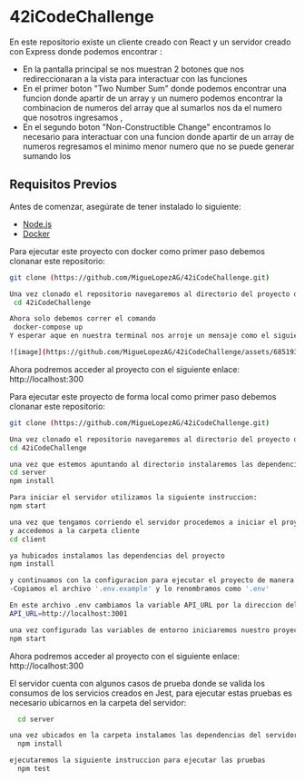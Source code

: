 # 42iCodeChallenge
En este repositorio existe un cliente creado con React y un servidor creado con Express donde podemos encontrar :

- En la pantalla principal se nos muestran 2 botones que nos redireccionaran a la vista para interactuar con las funciones
- En el primer boton "Two Number Sum" donde podemos encontrar una funcion donde apartir de un array y un numero podemos encontrar la combinacion de numeros del array que al sumarlos nos da el numero que nosotros ingresamos , 
- En el segundo boton "Non-Constructible Change" encontramos lo necesario para interactuar con una funcion donde apartir de un array de numeros regresamos el minimo menor numero que no se puede generar sumando los
## Requisitos Previos

Antes de comenzar, asegúrate de tener instalado lo siguiente:

- [Node.js](https://nodejs.org/)
- [Docker](https://www.docker.com/products/docker-desktop/)

Para ejecutar este proyecto con docker como primer paso debemos clonanar este repositorio:

   ```bash
   git clone (https://github.com/MigueLopezAG/42iCodeChallenge.git)

  Una vez clonado el repositorio navegaremos al directorio del proyecto desde la terminal
    cd 42iCodeChallenge

  Ahora solo debemos correr el comando
    docker-compose up
  Y esperar aque en nuestra terminal nos arroje un mensaje como el siguiente. o se haya terminado de montar las aplicacions:

![image](https://github.com/MigueLopezAG/42iCodeChallenge/assets/68519378/bdba24d9-2f2a-46bd-8d49-5c525e7f75d8)

 
  ```
Ahora podremos acceder al proyecto con el siguiente enlace: 
http://localhost:300

Para ejecutar este proyecto de forma local como primer paso debemos clonanar este repositorio:

   ```bash
   git clone (https://github.com/MigueLopezAG/42iCodeChallenge.git)

Una vez clonado el repositorio navegaremos al directorio del proyecto desde la terminal
  cd 42iCodeChallenge

una vez que estemos apuntando al directorio instalaremos las dependencias de nuesta API
  cd server
  npm install

Para iniciar el servidor utilizamos la siguiente instruccion:
 npm start

una vez que tengamos corriendo el servidor procedemos a iniciar el proyecto del cliente, para esto nos ubicamos en la ruta del proyecto 42iCodeChallenge en una nueva terminal 
y accedemos a la carpeta cliente
  cd client

ya hubicados instalamos las dependencias del proyecto
  npm install

y continuamos con la configuracion para ejecutar el proyecto de manera local
  -Copiamos el archivo '.env.example' y lo renombramos como '.env'

En este archivo .env cambiamos la variable API_URL por la direccion del servidor, para este ejemplo vamos a utilizar "http://localhost:3001"
  API_URL=http://localhost:3001

una vez configurado las variables de entorno iniciaremos nuestro proyecto
  npm start
```
Ahora podremos acceder al proyecto con el siguiente enlace: 
 http://localhost:300

El servidor cuenta con algunos casos de prueba donde se valida los consumos de los servicios creados en Jest, para ejecutar estas pruebas es necesario ubicarnos en la carpeta del servidor:
```bash
  cd server

una vez ubicados en la carpeta instalamos las dependencias del servidor con la instruccion:
  npm install

ejecutaremos la siguiente instruccion para ejecutar las pruebas
  npm test
```
